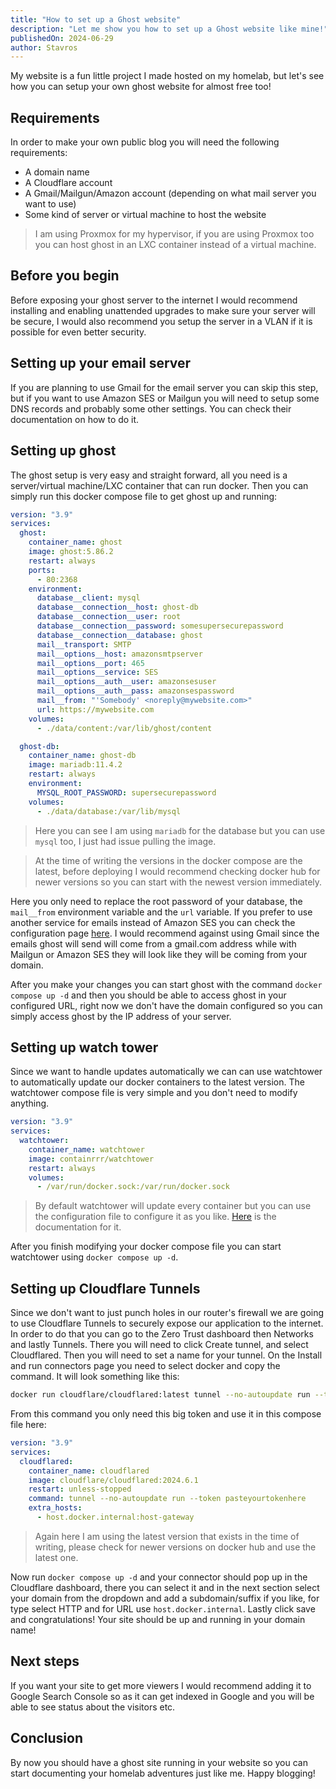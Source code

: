 ```yaml
---
title: "How to set up a Ghost website"
description: "Let me show you how to set up a Ghost website like mine!"
publishedOn: 2024-06-29
author: Stavros
---
```


My website is a fun little project I made hosted on my homelab, but let's see how you can setup your own ghost website for almost free too!

## Requirements

In order to make your own public blog you will need the following requirements:

- A domain name
- A Cloudflare account
- A Gmail/Mailgun/Amazon account (depending on what mail server you want to use)
- Some kind of server or virtual machine to host the website

> I am using Proxmox for my hypervisor, if you are using Proxmox too you can host ghost in an LXC container instead of a virtual machine.

## Before you begin

Before exposing your ghost server to the internet I would recommend installing and enabling unattended upgrades to make sure your server will be secure, I would also recommend you setup the server in a VLAN if it is possible for even better security.

## Setting up your email server

If you are planning to use Gmail for the email server you can skip this step, but if you want to use Amazon SES or Mailgun you will need to setup some DNS records and probably some other settings. You can check their documentation on how to do it.

## Setting up ghost

The ghost setup is very easy and straight forward, all you need is a server/virtual machine/LXC container that can run docker. Then you can simply run this docker compose file to get ghost up and running:

```yaml
version: "3.9"
services:
  ghost:
    container_name: ghost
    image: ghost:5.86.2
    restart: always
    ports:
      - 80:2368
    environment:
      database__client: mysql
      database__connection__host: ghost-db
      database__connection__user: root
      database__connection__password: somesupersecurepassword
      database__connection__database: ghost
      mail__transport: SMTP
      mail__options__host: amazonsmtpserver
      mail__options__port: 465
      mail__options__service: SES
      mail__options__auth__user: amazonsesuser
      mail__options__auth__pass: amazonsespassword
      mail__from: "'Somebody' <noreply@mywebsite.com>"
      url: https://mywebsite.com
    volumes:
      - ./data/content:/var/lib/ghost/content

  ghost-db:
    container_name: ghost-db
    image: mariadb:11.4.2
    restart: always
    environment:
      MYSQL_ROOT_PASSWORD: supersecurepassword
    volumes:
      - ./data/database:/var/lib/mysql
```

> Here you can see I am using `mariadb` for the database but you can use `mysql` too, I just had issue pulling the image.

> At the time of writing the versions in the docker compose are the latest, before deploying I would recommend checking docker hub for newer versions so you can start with the newest version immediately.

Here you only need to replace the root password of your database, the `mail__from` environment variable and the `url` variable. If you prefer to use another service for emails instead of Amazon SES you can check the configuration page [here](https://ghost.org/docs/config/#mail). I would recommend against using Gmail since the emails ghost will send will come from a gmail.com address while with Mailgun or Amazon SES they will look like they will be coming from your domain.

After you make your changes you can start ghost with the command `docker compose up -d` and then you should be able to access ghost in your configured URL, right now we don't have the domain configured so you can simply access ghost by the IP address of your server.

## Setting up watch tower

Since we want to handle updates automatically we can can use watchtower to automatically update our docker containers to the latest version. The watchtower compose file is very simple and you don't need to modify anything.

```yaml
version: "3.9"
services:
  watchtower:
    container_name: watchtower
    image: containrrr/watchtower
    restart: always
    volumes:
      - /var/run/docker.sock:/var/run/docker.sock
```

> By default watchtower will update every container but you can use the configuration file to configure it as you like. [Here](https://containrrr.dev/watchtower) is the documentation for it.

After you finish modifying your docker compose file you can start watchtower using `docker compose up -d`.

## Setting up Cloudflare Tunnels

Since we don't want to just punch holes in our router's firewall we are going to use Cloudflare Tunnels to securely expose our application to the internet. In order to do that you can go to the Zero Trust dashboard then Networks and lastly Tunnels. There you will need to click Create tunnel, and select Cloudflared. Then you will need to set a name for your tunnel. On the Install and run connectors page you need to select docker and copy the command. It will look something like this:

```bash
docker run cloudflare/cloudflared:latest tunnel --no-autoupdate run --token somereallbigtoken
```

From this command you only need this big token and use it in this compose file here:

```yaml
version: "3.9"
services:
  cloudflared:
    container_name: cloudflared
    image: cloudflare/cloudflared:2024.6.1
    restart: unless-stopped
    command: tunnel --no-autoupdate run --token pasteyourtokenhere
    extra_hosts:
      - host.docker.internal:host-gateway
```

> Again here I am using the latest version that exists in the time of writing, please check for newer versions on docker hub and use the latest one.

Now run `docker compose up -d` and your connector should pop up in the Cloudflare dashboard, there you can select it and in the next section select your domain from the dropdown and add a subdomain/suffix if you like, for type select HTTP and for URL use `host.docker.internal`. Lastly click save and congratulations! Your site should be up and running in your domain name!

## Next steps

If you want your site to get more viewers I would recommend adding it to Google Search Console so as it can get indexed in Google and you will be able to see status about the visitors etc.

## Conclusion

By now you should have a ghost site running in your website so you can start documenting your homelab adventures just like me. Happy blogging!
